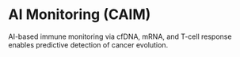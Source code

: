 # AI Monitoring (CAIM)

AI-based immune monitoring via cfDNA, mRNA, and T-cell response enables predictive detection of cancer evolution.